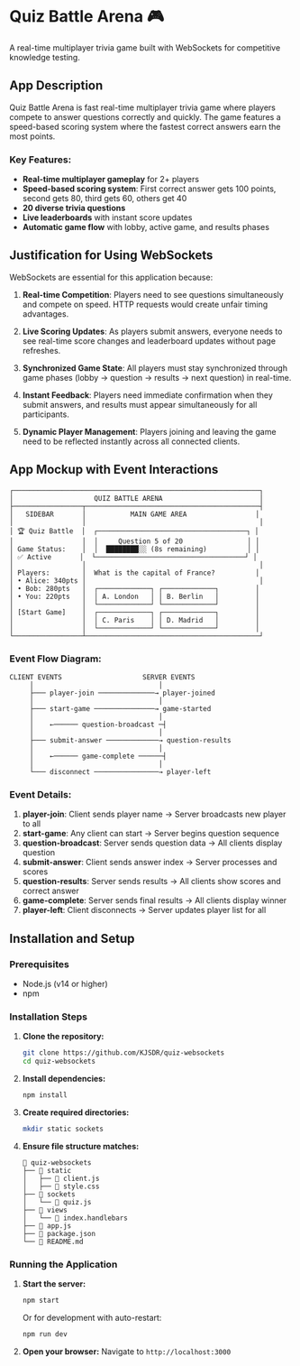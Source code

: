 # Quiz Battle Arena 🎮

A real-time multiplayer trivia game built with WebSockets for competitive knowledge testing.

## App Description

Quiz Battle Arena is fast real-time multiplayer trivia game where players compete to answer questions correctly and quickly. The game features a speed-based scoring system where the fastest correct answers earn the most points.

### Key Features:
- **Real-time multiplayer gameplay** for 2+ players
- **Speed-based scoring system**: First correct answer gets 100 points, second gets 80, third gets 60, others get 40
- **20 diverse trivia questions**
- **Live leaderboards** with instant score updates
- **Automatic game flow** with lobby, active game, and results phases

## Justification for Using WebSockets

WebSockets are essential for this application because:

1. **Real-time Competition**: Players need to see questions simultaneously and compete on speed. HTTP requests would create unfair timing advantages.

2. **Live Scoring Updates**: As players submit answers, everyone needs to see real-time score changes and leaderboard updates without page refreshes.

3. **Synchronized Game State**: All players must stay synchronized through game phases (lobby → question → results → next question) in real-time.

4. **Instant Feedback**: Players need immediate confirmation when they submit answers, and results must appear simultaneously for all participants.

5. **Dynamic Player Management**: Players joining and leaving the game need to be reflected instantly across all connected clients.

## App Mockup with Event Interactions

```
┌─────────────────────────────────────────────────────────────┐
│                    QUIZ BATTLE ARENA                        │
├─────────────────┬───────────────────────────────────────────┤
│   SIDEBAR       │           MAIN GAME AREA                 │
│                 │                                           │
│ 🏆 Quiz Battle  │  ┌─────────────────────────────────────┐ │
│                 │  │     Question 5 of 20                │ │
│ Game Status:    │  │  ████████░░ (8s remaining)          │ │
│ ✅ Active       │  └─────────────────────────────────────┘ │
│                 │                                           │
│ Players:        │  What is the capital of France?          │
│ • Alice: 340pts │                                           │
│ • Bob: 280pts   │  ┌─────────────┐ ┌─────────────┐         │
│ • You: 220pts   │  │ A. London   │ │ B. Berlin   │         │
│                 │  └─────────────┘ └─────────────┘         │
│ [Start Game]    │  ┌─────────────┐ ┌─────────────┐         │
│                 │  │ C. Paris    │ │ D. Madrid   │         │
│                 │  └─────────────┘ └─────────────┘         │
└─────────────────┴───────────────────────────────────────────┘
```

### Event Flow Diagram:

```
CLIENT EVENTS                    SERVER EVENTS
     │                               │
     ├─── player-join ──────────────→ player-joined
     │                               │
     ├─── start-game ───────────────→ game-started
     │                               │
     │    ←────── question-broadcast ─┤
     │                               │
     ├─── submit-answer ─────────────→ question-results
     │                               │
     │    ←────── game-complete ──────┤
     │                               │
     └─── disconnect ────────────────→ player-left
```

### Event Details:

1. **player-join**: Client sends player name → Server broadcasts new player to all
2. **start-game**: Any client can start → Server begins question sequence  
3. **question-broadcast**: Server sends question data → All clients display question
4. **submit-answer**: Client sends answer index → Server processes and scores
5. **question-results**: Server sends results → All clients show scores and correct answer
6. **game-complete**: Server sends final results → All clients display winner
7. **player-left**: Client disconnects → Server updates player list for all

## Installation and Setup

### Prerequisites
- Node.js (v14 or higher)
- npm

### Installation Steps

1. **Clone the repository:**
   ```bash
   git clone https://github.com/KJSDR/quiz-websockets
   cd quiz-websockets
   ```

2. **Install dependencies:**
   ```bash
   npm install
   ```

3. **Create required directories:**
   ```bash
   mkdir static sockets
   ```

4. **Ensure file structure matches:**
   ```
   📂 quiz-websockets
   ├── 📂 static
   │   ├── 📄 client.js
   │   ├── 📄 style.css
   ├── 📂 sockets
   │   └── 📄 quiz.js
   ├── 📂 views
   │   └── 📄 index.handlebars
   ├── 📄 app.js
   ├── 📄 package.json
   └── 📄 README.md
   ```

### Running the Application

1. **Start the server:**
   ```bash
   npm start
   ```
   
   Or for development with auto-restart:
   ```bash
   npm run dev
   ```

2. **Open your browser:**
   Navigate to `http://localhost:3000`

